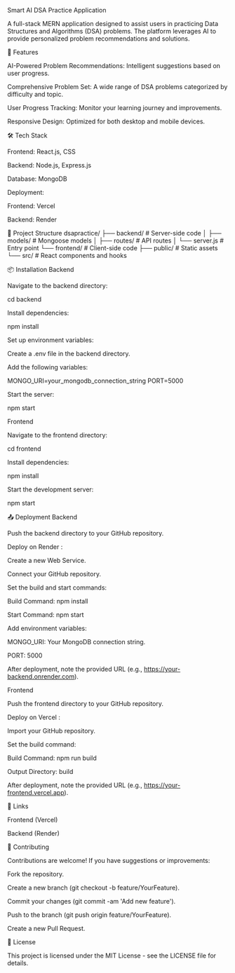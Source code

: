 Smart AI DSA Practice Application

A full-stack MERN application designed to assist users in practicing Data Structures and Algorithms (DSA) problems. The platform leverages AI to provide personalized problem recommendations and solutions.

🚀 Features

AI-Powered Problem Recommendations: Intelligent suggestions based on user progress.

Comprehensive Problem Set: A wide range of DSA problems categorized by difficulty and topic.

User Progress Tracking: Monitor your learning journey and improvements.

Responsive Design: Optimized for both desktop and mobile devices.

🛠️ Tech Stack

Frontend: React.js, CSS

Backend: Node.js, Express.js

Database: MongoDB

Deployment:

Frontend: Vercel

Backend: Render

📁 Project Structure
dsapractice/
├── backend/           # Server-side code
│   ├── models/        # Mongoose models
│   ├── routes/        # API routes
│   └── server.js      # Entry point
└── frontend/          # Client-side code
    ├── public/        # Static assets
    └── src/           # React components and hooks

📦 Installation
Backend

Navigate to the backend directory:

cd backend


Install dependencies:

npm install


Set up environment variables:

Create a .env file in the backend directory.

Add the following variables:

MONGO_URI=your_mongodb_connection_string
PORT=5000


Start the server:

npm start

Frontend

Navigate to the frontend directory:

cd frontend


Install dependencies:

npm install


Start the development server:

npm start

📤 Deployment
Backend

Push the backend directory to your GitHub repository.

Deploy on Render
:

Create a new Web Service.

Connect your GitHub repository.

Set the build and start commands:

Build Command: npm install

Start Command: npm start

Add environment variables:

MONGO_URI: Your MongoDB connection string.

PORT: 5000

After deployment, note the provided URL (e.g., https://your-backend.onrender.com).

Frontend

Push the frontend directory to your GitHub repository.

Deploy on Vercel
:

Import your GitHub repository.

Set the build command:

Build Command: npm run build

Output Directory: build

After deployment, note the provided URL (e.g., https://your-frontend.vercel.app).

🔗 Links

Frontend (Vercel)

Backend (Render)

🤝 Contributing

Contributions are welcome! If you have suggestions or improvements:

Fork the repository.

Create a new branch (git checkout -b feature/YourFeature).

Commit your changes (git commit -am 'Add new feature').

Push to the branch (git push origin feature/YourFeature).

Create a new Pull Request.

📄 License

This project is licensed under the MIT License - see the LICENSE
 file for details.
